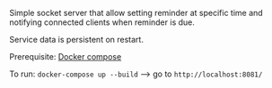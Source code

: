 Simple socket server that allow setting reminder at specific time and notifying connected clients when reminder is due.

Service data is persistent on restart.

Prerequisite: [Docker compose](https://docs.docker.com/compose/install/)

To run: `docker-compose up --build` --> go to `http://localhost:8081/`